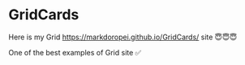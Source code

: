 # GridCards
Here is my Grid https://markdoropei.github.io/GridCards/ site
😇😇😇

One of the best examples of Grid site ✅
